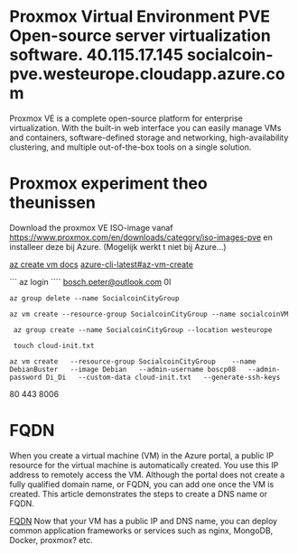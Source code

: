 # Proxmox Virtual Environment PVE  Open-source server virtualization software. 40.115.17.145 socialcoin-pve.westeurope.cloudapp.azure.com

Proxmox VE is a complete open-source platform for enterprise virtualization. With the built-in web interface you can easily manage VMs and containers, software-defined storage and networking, high-availability clustering, and multiple out-of-the-box tools on a single solution.


# Proxmox experiment  theo theunissen

Download the proxmox VE ISO-image vanaf https://www.proxmox.com/en/downloads/category/iso-images-pve 
en installeer deze bij Azure. (Mogelijk werkt t niet bij Azure…)

[az create vm docs](https://docs.microsoft.com/en-us/cli/azure/vm?view=azure-cli-latest)
[azure-cli-latest#az-vm-create](https://docs.microsoft.com/en-us/cli/azure/vm?view=azure-cli-latest#az-vm-create)

``` az login ````  bosch.peter@outlook.com 0l

```` az group delete --name SocialcoinCityGroup ````

```` az vm create --resource-group SocialcoinCityGroup --name socialcoinVM ````

```` az group create --name SocialcoinCityGroup --location westeurope````

```` touch cloud-init.txt````

````az vm create   --resource-group SocialcoinCityGroup    --name  DebianBuster   --image Debian   --admin-username boscp08   --admin-password Di_Di   --custom-data cloud-init.txt   --generate-ssh-keys````



80
443
8006

# FQDN
When you create a virtual machine (VM) in the Azure portal, a public IP resource for the virtual machine is automatically created. You use this IP address to remotely access the VM. Although the portal does not create a fully qualified domain name, or FQDN, you can add one once the VM is created. This article demonstrates the steps to create a DNS name or FQDN.

[FQDN](https://docs.microsoft.com/en-us/azure/virtual-machines/linux/portal-create-fqdn)
Now that your VM has a public IP and DNS name, you can deploy common application frameworks or services such as nginx, MongoDB, Docker, proxmox? etc.

